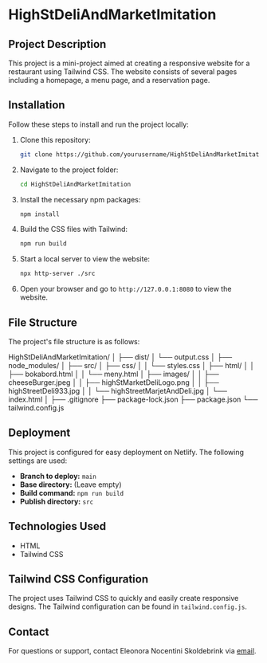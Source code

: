 # HighStDeliAndMarketImitation

## Project Description

This project is a mini-project aimed at creating a responsive website for a restaurant using Tailwind CSS. The website consists of several pages including a homepage, a menu page, and a reservation page.

## Installation

Follow these steps to install and run the project locally:

1. Clone this repository:
    ```sh
    git clone https://github.com/yourusername/HighStDeliAndMarketImitation.git
    ```

2. Navigate to the project folder:
    ```sh
    cd HighStDeliAndMarketImitation
    ```

3. Install the necessary npm packages:
    ```sh
    npm install
    ```

4. Build the CSS files with Tailwind:
    ```sh
    npm run build
    ```

5. Start a local server to view the website:
    ```sh
    npx http-server ./src
    ```

6. Open your browser and go to `http://127.0.0.1:8080` to view the website.

## File Structure

The project's file structure is as follows:

HighStDeliAndMarketImitation/
│
├── dist/
│ └── output.css
│
├── node_modules/
│
├── src/
│ ├── css/
│ │ └── styles.css
│ ├── html/
│ │ ├── bokabord.html
│ │ └── meny.html
│ ├── images/
│ │ ├── cheeseBurger.jpeg
│ │ ├── highStMarketDeliLogo.png
│ │ ├── highStreetDeli933.jpg
│ │ └── highStreetMarjetAndDeli.jpg
│ └── index.html
│
├── .gitignore
├── package-lock.json
├── package.json
└── tailwind.config.js


## Deployment

This project is configured for easy deployment on Netlify. The following settings are used:

- **Branch to deploy:** `main`
- **Base directory:** (Leave empty)
- **Build command:** `npm run build`
- **Publish directory:** `src`

## Technologies Used

- HTML
- Tailwind CSS

## Tailwind CSS Configuration

The project uses Tailwind CSS to quickly and easily create responsive designs. The Tailwind configuration can be found in `tailwind.config.js`.

## Contact

For questions or support, contact Eleonora Nocentini Skoldebrink via [email](mailto:eleonora.nocentini@gmail.com).
